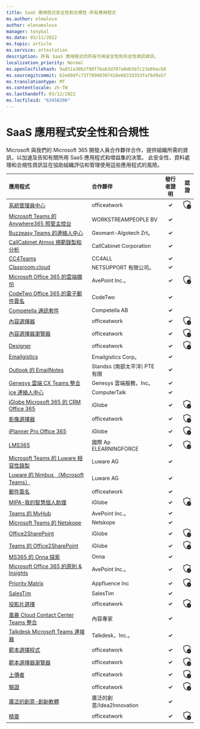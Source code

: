 ```yaml
---
title: SaaS 應用程式安全性和合規性-所有應用程式
ms.author: elmalova
author: elenamalova
manager: tonybal
ms.date: 03/11/2022
ms.topic: article
ms.service: attestation
description: 所有 SaaS 應用程式的所有可用安全性和符合性資訊資訊。
localization_priority: Normal
ms.openlocfilehash: 9a851a30b2f80f7ba63d707a0db5b7c23e09acb8
ms.sourcegitcommit: 62e60dfc73f78900307418e60318353faf8d9a57
ms.translationtype: MT
ms.contentlocale: zh-TW
ms.lasthandoff: 03/12/2022
ms.locfileid: "63458296"
---
```

# <a name="saas-apps-security-and-compliance"></a>SaaS 應用程式安全性和合規性

Microsoft 與我們的 Microsoft 365 開發人員合作夥伴合作，提供組織所需的資訊，以加速及告知有關所用 SaaS 應用程式和增益集的決策。 此安全性、資料處理和合規性資訊旨在協助組織評估和管理使用這些應用程式的風險。

| **應用程式** | **合作夥伴** | **發行者證明** | **認證** |
|:--------|:------------|:----------------------:|:-------------:|
| [系統管理員中心](./officeatwork-admin-center.md) | officeatwork | **✓** | <img alt="Certified application badge" src="../media/certified-badge.png" height="25" width="25" /> |
| [Microsoft Teams 的 Anywhere365 照管主控台](./workstreampeople-bv-anywhere365-attendant-console-for-microsoft-teams.md) | WORKSTREAMPEOPLE BV | **✓** |  |
| [Buzzeasy Teams 的連絡人中心](./geomant-algotech-zrt-buzzeasy-contact-center-for-teams.md) | Geomant-Algotech Zrt。 | **✓** |  |
| [CallCabinet Atmos 規範錄製和分析](./callcabinet-corporation-atmos-compliance-recording-and-analytics.md) | CallCabinet Corporation | **✓** |  |
| [CC4Teams](./cc4all-cc4teams.md) | CC4ALL | **✓** |  |
| [Classroom.cloud](./netsupport-ltd-classroomcloud.md) | NETSUPPORT 有限公司。 | **✓** |  |
| [Microsoft Office 365 的雲端備份](./avepoint-inc-cloud-backup-for-microsoft-office-365.md) | AvePoint Inc.。 | **✓** | <img alt="Certified application badge" src="../media/certified-badge.png" height="25" width="25" /> |
| [CodeTwo Office 365 的電子郵件簽名](./codetwo-email-signatures-for-office-365.md) | CodeTwo | **✓** |  |
| [Competella 通訊套件](./competella-ab-communication-suite.md) | Competella AB | **✓** |  |
| [內容選擇器](./officeatwork-content-chooser.md) | officeatwork | **✓** | <img alt="Certified application badge" src="../media/certified-badge.png" height="25" width="25" /> |
| [內容選擇器瀏覽器](./officeatwork-content-chooser-browser.md) | officeatwork | **✓** | <img alt="Certified application badge" src="../media/certified-badge.png" height="25" width="25" /> |
| [Designer](./officeatwork-designer.md) | officeatwork | **✓** | <img alt="Certified application badge" src="../media/certified-badge.png" height="25" width="25" /> |
| [Emailgistics](./emailgistics-corp.md) | Emailgistics Corp。 | **✓** |  |
| [Outlook 的 EmailNotes](./standss-south-pacific-pte-limited-emailnotes-for-outlook.md) | Standss (南部太平洋) PTE 有限 | **✓** |  |
| [Genesys 雲端 CX Teams 整合](./genesys-cloud-services-inc-cx-teams-integration.md) | Genesys 雲端服務，Inc。 | **✓** |  |
| [ice 連絡人中心](./computertalk-ice-contact-center.md) | ComputerTalk | **✓** |  |
| [iGlobe Microsoft 365 的 CRM Office 365](./iglobe-crm-office-365-for-microsoft.md) | iGlobe | **✓** | <img alt="Certified application badge" src="../media/certified-badge.png" height="25" width="25" /> |
| [影像選擇器](./officeatwork-image-chooser.md) | officeatwork | **✓** | <img alt="Certified application badge" src="../media/certified-badge.png" height="25" width="25" /> |
| [iPlanner Pro Office 365](./iglobe-iplanner-pro-office-365.md) | iGlobe | **✓** | <img alt="Certified application badge" src="../media/certified-badge.png" height="25" width="25" /> |
| [LMS365](./elearningforce-international-aps-lms365.md) | 國際 Ap ELEARNINGFORCE | **✓** | <img alt="Certified application badge" src="../media/certified-badge.png" height="25" width="25" /> |
| [Microsoft Teams 的 Luware 相容性錄製](./luware-ag-compliance-recording-for-microsoft-teams.md) | Luware AG | **✓** |  |
| [Luware 的 Nimbus （Microsoft Teams）](./luware-ag-nimbus-for-microsoft-teams.md) | Luware AG | **✓** |  |
| [郵件簽名](./officeatwork-mail-signature.md) | officeatwork | **✓** |  |
| [MIPA-我的智慧個人助理](./iglobe-mipa-my-intelligent-personal-assistant.md) | iGlobe | **✓** | <img alt="Certified application badge" src="../media/certified-badge.png" height="25" width="25" /> |
| [Teams 的 MyHub](./avepoint-inc-myhub-for-teams.md) | AvePoint Inc.。 | **✓** |  |
| [Microsoft Teams 的 Netskope](./netskope-for-microsoft-teams.md) | Netskope | **✓** |  |
| [Office2SharePoint](./iglobe-office2sharepoint.md) | iGlobe | **✓** | <img alt="Certified application badge" src="../media/certified-badge.png" height="25" width="25" /> |
| [Teams 的 Office2SharePoint](./iglobe-office2sharepoint-for-teams.md) | iGlobe | **✓** | <img alt="Certified application badge" src="../media/certified-badge.png" height="25" width="25" /> |
| [MS365 的 Onna 探索](./onna-discovery-for-ms365.md) | Onna | **✓** |  |
| [Microsoft Office 365 的原則 &amp; Insights](./avepoint-inc-policies-and-insights-for-microsoft-office-365.md) | AvePoint Inc.。 | **✓** | <img alt="Certified application badge" src="../media/certified-badge.png" height="25" width="25" /> |
| [Priority Matrix](./appfluence-inc-priority-matrix.md) | Appfluence Inc | **✓** | <img alt="Certified application badge" src="../media/certified-badge.png" height="25" width="25" /> |
| [SalesTim](./salestim.md) | SalesTim | **✓** |  |
| [投影片選擇](./officeatwork-slide-chooser.md) | officeatwork | **✓** | <img alt="Certified application badge" src="../media/certified-badge.png" height="25" width="25" /> |
| [風暴 Cloud Contact Center Teams 整合](./content-guru-storm-cloud-contact-center-teams-integration.md) | 內容專家 | **✓** |  |
| [Talkdesk Microsoft Teams 連接器](./talkdesk-inc-microsoft-teams-connector.md) | Talkdesk，Inc.。 | **✓** |  |
| [範本選擇程式](./officeatwork-template-chooser.md) | officeatwork | **✓** | <img alt="Certified application badge" src="../media/certified-badge.png" height="25" width="25" /> |
| [範本選擇器瀏覽器](./officeatwork-template-chooser-browser.md) | officeatwork | **✓** | <img alt="Certified application badge" src="../media/certified-badge.png" height="25" width="25" /> |
| [上傳者](./officeatwork-uploader.md) | officeatwork | **✓** | <img alt="Certified application badge" src="../media/certified-badge.png" height="25" width="25" /> |
| [驗證](./officeatwork-verifier.md) | officeatwork | **✓** | <img alt="Certified application badge" src="../media/certified-badge.png" height="25" width="25" /> |
| [廣泛的創意-創新軟體](./wide-ideasidea2innovation-ideas-innovation-software.md) | 廣泛的創意/Idea2Innovation | **✓** |  |
| [精靈](./officeatwork-wizard.md) | officeatwork | **✓** | <img alt="Certified application badge" src="../media/certified-badge.png" height="25" width="25" /> |
